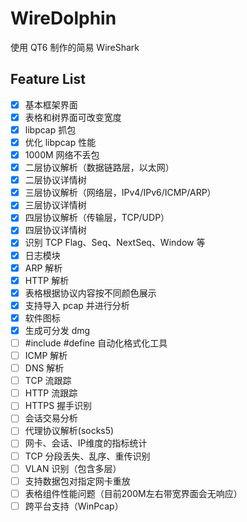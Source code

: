 WireDolphin
======

使用 QT6 制作的简易 WireShark

## Feature List

- [x] 基本框架界面
- [x] 表格和树界面可改变宽度
- [x] libpcap 抓包
- [x] 优化 libpcap 性能
- [x] 1000M 网络不丢包
- [x] 二层协议解析（数据链路层，以太网）
- [x] 二层协议详情树
- [x] 三层协议解析（网络层，IPv4/IPv6/ICMP/ARP）
- [x] 三层协议详情树
- [x] 四层协议解析（传输层，TCP/UDP）
- [x] 四层协议详情树
- [x] 识别 TCP Flag、Seq、NextSeq、Window 等
- [x] 日志模块
- [x] ARP 解析
- [x] HTTP 解析
- [x] 表格根据协议内容按不同颜色展示
- [x] 支持导入 pcap 并进行分析
- [x] 软件图标
- [x] 生成可分发 dmg
- [ ] #include #define 自动化格式化工具
- [ ] ICMP 解析
- [ ] DNS 解析
- [ ] TCP 流跟踪
- [ ] HTTP 流跟踪
- [ ] HTTPS 握手识别
- [ ] 会话交易分析
- [ ] 代理协议解析(socks5)
- [ ] 网卡、会话、IP维度的指标统计
- [ ] TCP 分段丢失、乱序、重传识别
- [ ] VLAN 识别（包含多层）
- [ ] 支持数据包对指定网卡重放
- [ ] 表格组件性能问题（目前200M左右带宽界面会无响应）
- [ ] 跨平台支持（WinPcap）

